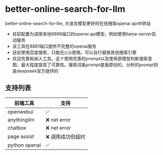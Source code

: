 # better-online-search-for-llm
better-online-search-for-llm, 大语言模型更好的在线搜索openai api中转站

- 目前配置为调用本地8898端口的openai api模型，例如使用llama-server启动服务
- 该工具在8891端口提供不完整的openai服务
- 目前使用百度搜索，只能在🇨🇳使用。可以自行替换其他搜索引擎
- 欢迎完善和纳入工具。这个使用完善的prompt以及使用原模型判断搜索意图，最大程度提高了可靠性。搜索词条prompt是我原创的，分析的prompt则是deepseek官方提供的

## 支持列表
| 前端工具 | 支持 |
| --- | --- |
| openwebui | ✅ |
| anythingllm | ❌ net error|
| chatbox | ❌ net error|
| page assist | ❌ 调用成功但超时|
| python openai | ✅ |





